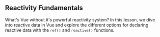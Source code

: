 ## Reactivity Fundamentals

What's Vue without it's powerful reactivity system? In this lesson, we dive into reactive data in Vue and explore the different options for declaring reactive data with the `ref()` and `reactive()` functions.
